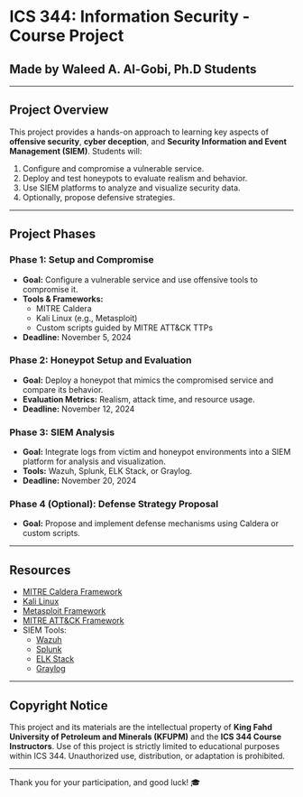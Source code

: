 # ICS 344: Information Security - Course Project

## Made by Waleed A. Al-Gobi, Ph.D Students

---

## Project Overview

This project provides a hands-on approach to learning key aspects of **offensive security**, **cyber deception**, and **Security Information and Event Management (SIEM)**. Students will:

1. Configure and compromise a vulnerable service.
2. Deploy and test honeypots to evaluate realism and behavior.
3. Use SIEM platforms to analyze and visualize security data.
4. Optionally, propose defensive strategies.

---
## Project Phases

### **Phase 1: Setup and Compromise**
- **Goal:** Configure a vulnerable service and use offensive tools to compromise it.
- **Tools & Frameworks:** 
  - MITRE Caldera
  - Kali Linux (e.g., Metasploit)
  - Custom scripts guided by MITRE ATT&CK TTPs
- **Deadline:** November 5, 2024

### **Phase 2: Honeypot Setup and Evaluation**
- **Goal:** Deploy a honeypot that mimics the compromised service and compare its behavior.
- **Evaluation Metrics:** Realism, attack time, and resource usage.
- **Deadline:** November 12, 2024

### **Phase 3: SIEM Analysis**
- **Goal:** Integrate logs from victim and honeypot environments into a SIEM platform for analysis and visualization.
- **Tools:** Wazuh, Splunk, ELK Stack, or Graylog.
- **Deadline:** November 20, 2024

### **Phase 4 (Optional): Defense Strategy Proposal**
- **Goal:** Propose and implement defense mechanisms using Caldera or custom scripts.
---
## Resources

- [MITRE Caldera Framework](https://caldera.mitre.org)  
- [Kali Linux](https://www.kali.org)  
- [Metasploit Framework](https://www.metasploit.com)  
- [MITRE ATT&CK Framework](https://attack.mitre.org)  
- SIEM Tools:  
  - [Wazuh](https://wazuh.com)  
  - [Splunk](https://www.splunk.com)  
  - [ELK Stack](https://www.elastic.co/elk-stack)  
  - [Graylog](https://www.graylog.org)  
---

## Copyright Notice

This project and its materials are the intellectual property of **King Fahd University of Petroleum and Minerals (KFUPM)** and the **ICS 344 Course Instructors**. Use of this project is strictly limited to educational purposes within ICS 344. Unauthorized use, distribution, or adaptation is prohibited.

---

Thank you for your participation, and good luck! 🎓
